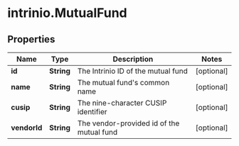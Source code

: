 # intrinio.MutualFund

## Properties
Name | Type | Description | Notes
------------ | ------------- | ------------- | -------------
**id** | **String** | The Intrinio ID of the mutual fund | [optional] 
**name** | **String** | The mutual fund&#39;s common name | [optional] 
**cusip** | **String** | The nine-character CUSIP identifier | [optional] 
**vendorId** | **String** | The vendor-provided id of the mutual fund | [optional] 


